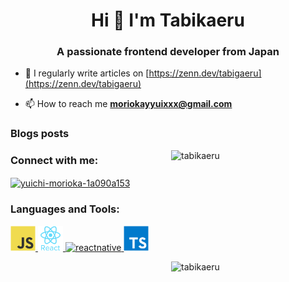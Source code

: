 <h1 align="center">Hi 👋 I'm Tabikaeru</h1>
<h3 align="center">A passionate frontend developer from Japan</h3>

- 📝 I regularly write articles on [https://zenn.dev/tabigaeru](https://zenn.dev/tabigaeru)

- 📫 How to reach me **moriokayyuixxx@gmail.com**

### Blogs posts
<!-- BLOG-POST-LIST:START -->
<!-- BLOG-POST-LIST:END -->
<p>
<img align="right" width="49%" src="https://github-readme-stats.vercel.app/api/top-langs?username=tabikaeru&show_icons=true&locale=en&layout=compact" alt="tabikaeru" />
</p>

<h3 align="left">Connect with me:</h3>
<p align="left">
<a href="https://linkedin.com/in/yuichi-morioka-1a090a153" target="blank"><img align="center" src="https://raw.githubusercontent.com/rahuldkjain/github-profile-readme-generator/master/src/images/icons/Social/linked-in-alt.svg" alt="yuichi-morioka-1a090a153" height="30" width="40" /></a>
</p>

<h3 align="left">Languages and Tools:</h3>
<p align="left" width="49%" > <a href="https://developer.mozilla.org/en-US/docs/Web/JavaScript" target="_blank" rel="noreferrer"> <img src="https://raw.githubusercontent.com/devicons/devicon/master/icons/javascript/javascript-original.svg" alt="javascript" width="40" height="40"/> </a> <a href="https://reactjs.org/" target="_blank" rel="noreferrer"> <img src="https://raw.githubusercontent.com/devicons/devicon/master/icons/react/react-original-wordmark.svg" alt="react" width="40" height="40"/> </a> <a href="https://reactnative.dev/" target="_blank" rel="noreferrer"> <img src="https://reactnative.dev/img/header_logo.svg" alt="reactnative" width="40" height="40"/> </a> <a href="https://www.typescriptlang.org/" target="_blank" rel="noreferrer"> <img src="https://raw.githubusercontent.com/devicons/devicon/master/icons/typescript/typescript-original.svg" alt="typescript" width="40" height="40"/> </a> 
<p>&nbsp;<img align="right" width="49%" src="https://github-readme-stats.vercel.app/api?username=tabikaeru&show_icons=true&locale=en" alt="tabikaeru" /></p>

</p>


